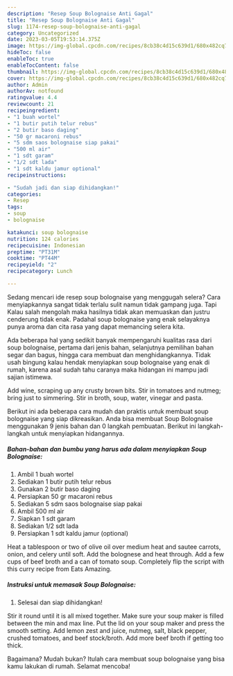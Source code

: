```yaml
---
description: "Resep Soup Bolognaise Anti Gagal"
title: "Resep Soup Bolognaise Anti Gagal"
slug: 1174-resep-soup-bolognaise-anti-gagal
category: Uncategorized
date: 2023-03-05T19:53:14.375Z
image: https://img-global.cpcdn.com/recipes/8cb38c4d15c639d1/680x482cq70/soup-bolognaise-foto-resep-utama.jpg
hideToc: false
enableToc: true
enableTocContent: false
thumbnail: https://img-global.cpcdn.com/recipes/8cb38c4d15c639d1/680x482cq70/soup-bolognaise-foto-resep-utama.jpg
cover: https://img-global.cpcdn.com/recipes/8cb38c4d15c639d1/680x482cq70/soup-bolognaise-foto-resep-utama.jpg
author: Admin
authorAv: notfound
ratingvalue: 4.4
reviewcount: 21
recipeingredient:
- "1 buah wortel"
- "1 butir putih telur rebus"
- "2 butir baso daging"
- "50 gr macaroni rebus"
- "5 sdm saos bolognaise siap pakai"
- "500 ml air"
- "1 sdt garam"
- "1/2 sdt lada"
- "1 sdt kaldu jamur optional"
recipeinstructions:

- "Sudah jadi dan siap dihidangkan!"
categories:
- Resep
tags:
- soup
- bolognaise

katakunci: soup bolognaise 
nutrition: 124 calories
recipecuisine: Indonesian
preptime: "PT31M"
cooktime: "PT44M"
recipeyield: "2"
recipecategory: Lunch

---
```



Sedang mencari ide resep soup bolognaise yang menggugah selera? Cara menyiapkannya sangat tidak terlalu sulit namun tidak gampang juga. Tapi Kalau salah mengolah maka hasilnya tidak akan memuaskan dan justru cenderung tidak enak. Padahal soup bolognaise yang enak selayaknya punya aroma dan cita rasa yang dapat memancing selera kita.


Ada beberapa hal yang sedikit banyak mempengaruhi kualitas rasa dari soup bolognaise, pertama dari jenis bahan, selanjutnya pemilihan bahan segar dan bagus, hingga cara membuat dan menghidangkannya. Tidak usah bingung kalau hendak menyiapkan soup bolognaise yang enak di rumah, karena asal sudah tahu caranya maka hidangan ini mampu jadi sajian istimewa.

Add wine, scraping up any crusty brown bits. Stir in tomatoes and nutmeg; bring just to simmering. Stir in broth, soup, water, vinegar and pasta.


Berikut ini ada beberapa cara mudah dan praktis untuk membuat soup bolognaise yang siap dikreasikan. Anda bisa membuat Soup Bolognaise menggunakan 9 jenis bahan dan 0 langkah pembuatan. Berikut ini langkah-langkah untuk menyiapkan hidangannya.

<!--inarticleads1-->

##### Bahan-bahan dan bumbu yang harus ada dalam menyiapkan Soup Bolognaise:

1. Ambil 1 buah wortel
1. Sediakan 1 butir putih telur rebus
1. Gunakan 2 butir baso daging
1. Persiapkan 50 gr macaroni rebus
1. Sediakan 5 sdm saos bolognaise siap pakai
1. Ambil 500 ml air
1. Siapkan 1 sdt garam
1. Sediakan 1/2 sdt lada
1. Persiapkan 1 sdt kaldu jamur (optional)


Heat a tablespoon or two of olive oil over medium heat and sautee carrots, onion, and celery until soft. Add the bolognese and heat through. Add a few cups of beef broth and a can of tomato soup. Completely flip the script with this curry recipe from Eats Amazing. 

<!--inarticleads2-->

##### Instruksi untuk memasak Soup Bolognaise:


1. Selesai dan siap dihidangkan!

Stir it round until it is all mixed together. Make sure your soup maker is filled between the min and max line. Put the lid on your soup maker and press the smooth setting. Add lemon zest and juice, nutmeg, salt, black pepper, crushed tomatoes, and beef stock/broth. Add more beef broth if getting too thick. 

Bagaimana? Mudah bukan? Itulah cara membuat soup bolognaise yang bisa kamu lakukan di rumah. Selamat mencoba!
